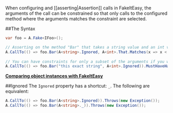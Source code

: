 When configuring and [[asserting|Assertion]] calls in FakeItEasy, the arguments of the call can be constrained so that only calls to the configured method where the arguments matches the constraint are selected.

##The Syntax
```csharp
var foo = A.Fake<IFoo>();

// Asserting on the method "Bar" that takes a string value and an int value as arguments
A.CallTo(() => foo.Bar(A<string>.Ignored, A<int>.That.Matches(x => x < 10))).MustHaveHappened();
    
// You can have constraints for only a subset of the arguments if you want.
A.CallTo(() => foo.Bar("this exact string", A<int>.Ignored)).MustHaveHappened();
```

**[Comparing object instances with FakeItEasy][1]**

##Ignored
The `Ignored` property has a shortcut: `_`. The following are equivalent:
```csharp
A.CallTo(() => foo.Bar(A<string>.Ignored)).Throws(new Exception());
A.CallTo(() => foo.Bar(A<string>._)).Throws(new Exception());
```

[1]: http://blog.jonathanchannon.com/2013/09/11/comparing-object-instances-with-fakeiteasy/